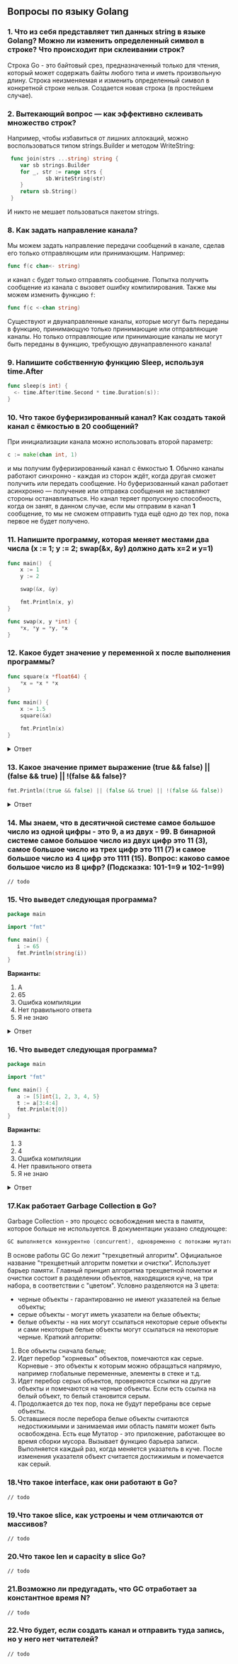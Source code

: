 ## <a name="golang_questions"></a> Вопросы по языку Golang

### <a name="1"></a> 1. Что из себя представляет тип данных string в языке Golang? Можно ли изменить определенный символ в строке? Что происходит при склеивании строк?

Строка Go - это байтовый срез, предназначенный только для чтения, который может содержать байты любого типа и иметь произвольную длину. Строка неизменяемая и изменить определенный символ в конкретной строке нельзя. Создается новая строка (в простейшем случае).

### <a name="2"></a> 2. Вытекающий вопрос — как эффективно склеивать множество строк?

Например, чтобы избавиться от лишних аллокаций, можно воспользоваться типом strings.Builder и методом WriteString:
```go
 func join(strs ...string) string {
    var sb strings.Builder
    for _, str := range strs {
            sb.WriteString(str)
    }
    return sb.String()
 }
 ```
 И никто не мешает пользоваться пакетом strings.

### <a name="8"></a> 8. Как задать направление канала?

Мы можем задать направление передачи сообщений в канале, сделав его только отправляющим или принимающим. Например:

```go
func f(c chan<- string)
```

и канал `c` будет только отправлять сообщение. Попытка получить сообщение из канала c вызовет ошибку компилирования. Также мы можем изменить функцию `f`:

```go
func f(c <-chan string)
```

Существуют и двунаправленные каналы, которые могут быть переданы в функцию, принимающую только принимающие или отправляющие каналы. Но только отправляющие или принимающие каналы не могут быть переданы в функцию, требующую двунаправленного канала!

### <a name="9"></a> 9. Напишите собственную функцию Sleep, используя time.After

```go
func sleep(s int) {
  <- time.After(time.Second * time.Duration(s)):
}
```

### <a name="10"></a> 10. Что такое буферизированный канал? Как создать такой канал с ёмкостью в 20 сообщений?

При инициализации канала можно использовать второй параметр:

```go
c := make(chan int, 1)
```

и мы получим буферизированный канал с ёмкостью __1__. Обычно каналы работают синхронно - каждая из сторон ждёт, когда другая сможет получить или передать сообщение. Но буферизованный канал работает асинхронно — получение или отправка сообщения не заставляют стороны останавливаться. Но канал теряет пропускную способность, когда он занят, в данном случае, если мы отправим в канал __1__ сообщение, то мы не сможем отправить туда ещё одно до тех пор, пока первое не будет получено.

### <a name="11"></a> 11. Напишите программу, которая меняет местами два числа (x := 1; y := 2; swap(&x, &y) должно дать x=2 и y=1)

```go
func main()  {
	x := 1
	y := 2

	swap(&x, &y)

	fmt.Println(x, y)
}

func swap(x, y *int) {
	*x, *y = *y, *x
}
```

### <a name="12"></a> 12. Какое будет значение у переменной x после выполнения программы?

```go
func square(x *float64) {
	*x = *x * *x
}

func main() {
	x := 1.5
	square(&x)

	fmt.Println(x)
}
```

<details>
  <summary>Ответ</summary>
  Ответ: 2.25
</details>

### <a name="13"></a> 13. Какое значение примет выражение (true && false) || (false && true) || !(false && false)?

```go
fmt.Println((true && false) || (false && true) || !(false && false))
```

<details>
  <summary>Ответ</summary>
  Ответ: true
</details>

### <a name="14"></a> 14. Мы знаем, что в десятичной системе самое большое число из одной цифры - это 9, а из двух - 99. В бинарной системе самое большое число из двух цифр это 11 (3), самое большое число из трех цифр это 111 (7) и самое большое число из 4 цифр это 1111 (15). Вопрос: каково самое большое число из 8 цифр? (Подсказка: 101-1=9 и 102-1=99)

`// todo`

### <a name="15"></a> 15. Что выведет следующая программа?

```go
package main

import "fmt"

func main() {
   i := 65
   fmt.Println(string(i))
}
``` 

**Варианты:**

1. A
2. 65
3. Ошибка компиляции
4. Нет правильного ответа
5. Я не знаю

<details>
  <summary>Ответ</summary>
  Ответ: А
</details>

### <a name="16"></a> 16. Что выведет следующая программа?

```go
package main

import "fmt"

func main() {
   a := [5]int{1, 2, 3, 4, 5}
   t := a[3:4:4]
   fmt.Prinln(t[0])
}
``` 

**Варианты:**

1. 3
2. 4
3. Ошибка компиляции
4. Нет правильного ответа
5. Я не знаю

<details>
  <summary>Ответ</summary>
  Ответ: 4
</details>

### <a name="17"></a> 17.Как работает Garbage Collection в Go?
Garbage Collection - это процесс освобождения места в памяти, которое больше не используется. В документации указано следующее:
```go
GC выполняется конкурентно (concurrent), одновременно с потоками мутатора (mutator), в точном соответствии с типом (этот принцип также известен как чувствительность к типу), допускается парааллельная выполнение нескольких потоков GC. Это конкурентная пометка и очистка (mark-sweep), при которой используется барьер записи (write barrier). При этом в процессе ничего не генерируется и не сжимается. Освобождение памяти выполняется на основе размера, выделенного для каждой программы Р, чтобы в общем случае минимизировать фрагментацию и избежать блокировок.
``` 
В основе работы GC Go лежит "трехцветный алгоритм". Официальное название "трехцветный алгоритм пометки и очистки". Использует барьер памяти. Главный принцип алгоритма трехцветной пометки и очистки состоит в разделении объектов, находящихся куче, на три набора, в соответствии с "цветом".  Условно разделяются на 3 цвета:
- черные объекты - гарантированно не имеют указателей на белые объекты;
- серые объекты - могут иметь указатели на белые объекты;
- белые объекты - на них могут ссылаться некоторые серые объекты и сами некоторые белые объекты могут ссылаться на некоторые черные.
Краткий алгоритм:
1. Все объекты сначала белые;
2. Идет перебор "корневых" объектов, помечаются как серые. Корневые - это объекты к которым можно обращаться напрямую, например глобальные переменные, элементы в стеке и т.д.
3. Идет перебор серых объектов, проверяются ссылки на другие объекты и помечаются на черные объекты. Если есть ссылка на белый объект, то белый становится серым.
4. Продолжается до тех пор, пока не будут перебраны все серые объекты.
5. Оставшиеся после перебора белые объекты считаются недостижимыми и занимаемая ими область памяти может быть освобождена.
Есть еще Мутатор - это приложение, работающее во время сборки мусора. Вызывает функцию барьера записи. Выполняется каждый раз, когда меняется указатель в куче. После изменения указателя объект считается достижимым и помечается как серый.

### <a name="18"></a> 18.Что такое interface, как они работают в Go?
`// todo`
### <a name="19"></a> 19.Что такое slice, как устроены и чем отличаются от массивов?
`// todo`
### <a name="20"></a> 20.Что такое len и capacity в slice Go?
`// todo`
### <a name="21"></a> 21.Возможно ли предугадать, что GC отработает за константное время N?
`// todo`
### <a name="22"></a> 22.Что будет, если создать канал и отправить туда запись, но у него нет читателей?
`// todo`
